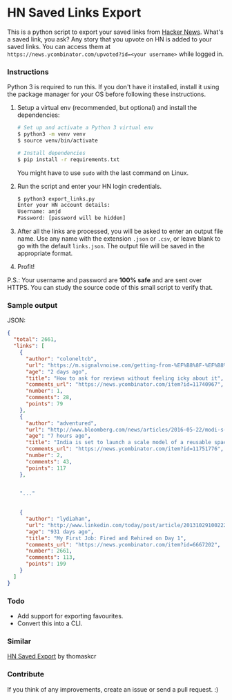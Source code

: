 # HN Saved Links Export

This is a python script to export your saved links from [Hacker News](https://news.ycombinator.com/news). What's a saved link, you ask? Any story that you upvote on HN is added to your saved links. You can access them at `https://news.ycombinator.com/upvoted?id=<your username>` while logged in.

### Instructions
Python 3 is required to run this. If you don't have it installed, install it using the package manager for your OS before following these instructions.

1. Setup a virtual env (recommended, but optional) and install the dependencies:
    ```bash
    # Set up and activate a Python 3 virtual env
    $ python3 -m venv venv
    $ source venv/bin/activate

    # Install dependencies
    $ pip install -r requirements.txt
    ```
    You might have to use `sudo` with the last command on Linux.

2. Run the script and enter your HN login credentials.
    ```bash
    $ python3 export_links.py
    Enter your HN account details:
    Username: amjd
    Password: [password will be hidden]
    ```

3. After all the links are processed, you will be asked to enter an output file name. Use any name with the  extension `.json` or `.csv`, or leave blank to go with the default `links.json`. The output file will be saved in the appropriate format.

4. Profit!

P.S.: Your username and password are **100% safe** and are sent over HTTPS. You can study the source code of this small script to verify that.

### Sample output
JSON:
```json
{
  "total": 2661,
  "links": [
    {
      "author": "coloneltcb",
      "url": "https://m.signalvnoise.com/getting-from-%EF%B8%8F-%EF%B8%8F-to-%EF%B8%8F-%EF%B8%8F-%EF%B8%8F-%EF%B8%8F-%EF%B8%8F-c65cc3bb7cb1#.rgrwe5cnw",
      "age": "2 days ago",
      "title": "How to ask for reviews without feeling icky about it",
      "comments_url": "https://news.ycombinator.com/item?id=11740967",
      "number": 1,
      "comments": 28,
      "points": 79
    },
    {
      "author": "adventured",
      "url": "http://www.bloomberg.com/news/articles/2016-05-22/modi-s-mini-shuttle-set-to-blast-into-elon-musk-s-race-for-space",
      "age": "7 hours ago",
      "title": "India is set to launch a scale model of a reusable spacecraft on Monday",
      "comments_url": "https://news.ycombinator.com/item?id=11751776",
      "number": 2,
      "comments": 43,
      "points": 117
    },


    "..."
    
    
    {
      "author": "lydiahan",
      "url": "http://www.linkedin.com/today/post/article/20131029100222-95015-my-first-job-fired-and-rehired-on-day-1?trk=tod-home-art-list-small_1",
      "age": "931 days ago",
      "title": "My First Job: Fired and Rehired on Day 1",
      "comments_url": "https://news.ycombinator.com/item?id=6667202",
      "number": 2661,
      "comments": 113,
      "points": 199
    }
  ]
}
```

### Todo
- Add support for exporting favourites.
- Convert this into a CLI.

### Similar
[HN Saved Export](https://github.com/thomaskcr/hn-saved-export) by thomaskcr

### Contribute
If you think of any improvements, create an issue or send a pull request. :)